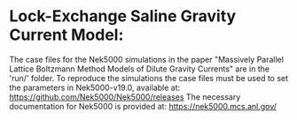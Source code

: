 Lock-Exchange Saline Gravity Current Model:
===========================================
The case files for the Nek5000 simulations in the paper "Massively Parallel Lattice Boltzmann Method Models of Dilute Gravity Currents" are in the 'run/' folder.
To reproduce the simulations the case files must be used to set the parameters in Nek5000-v19.0, available at: https://github.com/Nek5000/Nek5000/releases 
The necessary documentation for Nek5000 is provided at: https://nek5000.mcs.anl.gov/
